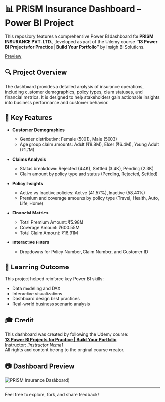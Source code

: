 # 📊 PRISM Insurance Dashboard – Power BI Project

This repository features a comprehensive Power BI dashboard for **PRISM INSURANCE PVT. LTD.**, developed as part of the Udemy course **“13 Power BI Projects for Practice | Build Your Portfolio”** by Insigh Bi Solutions.

[Preview](insurance.PNG)

## 🔍 Project Overview

The dashboard provides a detailed analysis of insurance operations, including customer demographics, policy types, claim statuses, and financial metrics. It is designed to help stakeholders gain actionable insights into business performance and customer behavior.

## 📌 Key Features

- **Customer Demographics**
  - Gender distribution: Female (5001), Male (5003)
  - Age group claim amounts: Adult (₹8.8M), Elder (₹6.4M), Young Adult (₹1.7M)

- **Claims Analysis**
  - Status breakdown: Rejected (4.4K), Settled (3.4K), Pending (2.3K)
  - Claim amount by policy type and status (Pending, Rejected, Settled)

- **Policy Insights**
  - Active vs Inactive policies: Active (41.57%), Inactive (58.43%)
  - Premium and coverage amounts by policy type (Travel, Health, Auto, Life, Home)

- **Financial Metrics**
  - Total Premium Amount: ₹5.98M
  - Coverage Amount: ₹600.55M
  - Total Claim Amount: ₹16.91M

- **Interactive Filters**
  - Dropdowns for Policy Number, Claim Number, and Customer ID

## 🧠 Learning Outcome

This project helped reinforce key Power BI skills:
- Data modeling and DAX
- Interactive visualizations
- Dashboard design best practices
- Real-world business scenario analysis

## 🎓 Credit

This dashboard was created by following the Udemy course:  
**[13 Power BI Projects for Practice | Build Your Portfolio](https://www.udemy.com/course/power-bi-projects/)**  
Instructor: *[Instructor Name]*  
All rights and content belong to the original course creator.

## 📷 Dashboard Preview

![PRISM Insurance Dashboard](https://app.powerbi.com/links/p45mj_m5-C?ctid=aa2e8cd3-d01f-4f96-92ce-1f4dd6e178e7&pbi_source=linkShare))

---

Feel free to explore, fork, and share feedback!
